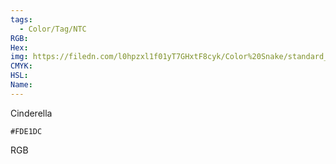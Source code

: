 ```yaml
---
tags:
  - Color/Tag/NTC
RGB:
Hex:
img: https://filedn.com/l0hpzxl1f01yT7GHxtF8cyk/Color%20Snake/standard_csv_to_svg//FDE1DC.svg
CMYK:
HSL:
Name:
---
```

Cinderella
```palette
#FDE1DC
```
RGB

